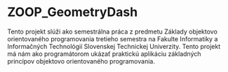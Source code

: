# ZOOP_GeometryDash
Tento projekt slúži ako semestrálna práca z predmetu Základy objektovo orientovaného programovania tretieho semestra na Fakulte Informatiky a Informačných Technológií Slovenskej Technickej Univerzity. Tento projekt má nám ako programátorom ukázať praktickú aplikáciu základných princípov objektovo orientovaného programovania.
